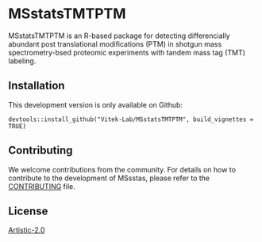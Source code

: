 # MSstatsTMTPTM

MSstatsTMTPTM is an R-based package for detecting differencially abundant post translational modifications (PTM) in shotgun mass spectrometry-bsed proteomic experiments with tandem mass tag (TMT) labeling. 

## Installation 

This development version is only available on Github:

```
devtools::install_github("Vitek-Lab/MSstatsTMTPTM", build_vignettes = TRUE)
```

## Contributing

We welcome contributions from the community. For details on how to contribute to the
development of MSsstas, please refer to the [CONTRIBUTING](https://github.com/Vitek-Lab/MSstatsTMTPTM/.github/CONTRIBUTING.md) file.

## License

[Artistic-2.0](https://opensource.org/licenses/Artistic-2.0)
